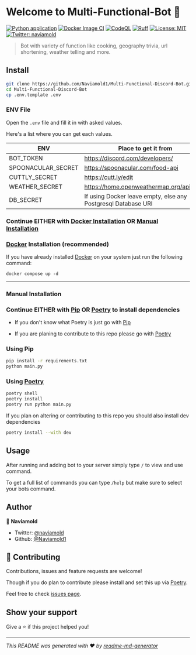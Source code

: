 # Welcome to Multi-Functional-Bot 👋

[![Python application](https://github.com/Naviamold1/Multi-Functional-Discord-Bot/actions/workflows/python-app.yml/badge.svg)](https://github.com/Naviamold1/Multi-Functional-Discord-Bot/actions/workflows/python-app.yml)
[![Docker Image CI](https://github.com/Naviamold1/Multi-Functional-Discord-Bot/actions/workflows/docker-image.yml/badge.svg)](https://github.com/Naviamold1/Multi-Functional-Discord-Bot/actions/workflows/docker-image.yml)
[![CodeQL](https://github.com/Naviamold1/Multi-Functional-Discord-Bot/actions/workflows/github-code-scanning/codeql/badge.svg)](https://github.com/Naviamold1/Multi-Functional-Discord-Bot/actions/workflows/github-code-scanning/codeql)
[![Ruff](https://img.shields.io/endpoint?url=https://raw.githubusercontent.com/astral-sh/ruff/main/assets/badge/v2.json)](https://github.com/astral-sh/ruff)
[![License: MIT](https://img.shields.io/badge/License-MIT-yellow.svg)](https://opensource.org/licenses/MIT)
[![Twitter: naviamold](https://img.shields.io/twitter/follow/naviamold.svg?style=social)](https://twitter.com/naviamold)

> Bot with variety of function like cooking, geography trivia, url shortening, weather telling and more.

## Install

```sh
git clone https://github.com/Naviamold1/Multi-Functional-Discord-Bot.git
cd Multi-Functional-Discord-Bot
cp .env.template .env
```

### ENV File

Open the `.env` file and fill it in with asked values.

Here's a list where you can get each values.

| ENV                | Place to get it from                                          |
| ------------------ | ------------------------------------------------------------- |
| BOT_TOKEN          | <https://discord.com/developers/>                             |
| SPOONACULAR_SECRET | <https://spoonacular.com/food-api>                            |
| CUTTLY_SECRET      | <https://cutt.ly/edit>                                        |
| WEATHER_SECRET     | <https://home.openweathermap.org/api_keys>                    |
| DB_SECRET          | If using Docker leave empty, else any Postgresql Database URI |

### Continue **EITHER** with [Docker Installation](#docker-installation-recommended) **OR** [Manual Installation](#manual-installation)

### [Docker](https://www.docker.com/) Installation (recommended)

If you have already installed [Docker](https://www.docker.com/) on your system just run the following command:

```docker
docker compose up -d
```

---

### Manual Installation

### Continue **EITHER** with [Pip](#using-pip) **OR** [Poetry](#using-poetry) to install dependencies

- If you don't know what Poetry is just go with [Pip](#using-pip)

- If you are planing to contribute to this repo please go with [Poetry](#using-poetry)

### Using Pip

```sh
pip install -r requirements.txt
python main.py
```

### Using [Poetry](https://python-poetry.org/)

```sh
poetry shell
poetry install
poetry run python main.py
```

If you plan on altering or contributing to this repo you should also install dev dependencies

```sh
poetry install --with dev
```

## Usage

After running and adding bot to your server simply type `/` to view and use command.

To get a full list of commands you can type `/help` but make sure to select your bots command.

## Author

👤 **Naviamold**

- Twitter: [@naviamold](https://twitter.com/naviamold)
- Github: [@Naviamold1](https://github.com/Naviamold1)

## 🤝 Contributing

Contributions, issues and feature requests are welcome!

Though if you do plan to contribute please install and set this up via [Poetry](#using-poetry).

Feel free to check [issues page](https://github.com/Naviamold1/Multi-Functional-Discord-Bot/issues).

## Show your support

Give a ⭐️ if this project helped you!

---

_This README was generated with ❤️ by [readme-md-generator](https://github.com/kefranabg/readme-md-generator)_
